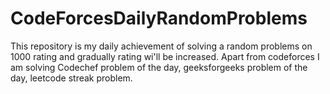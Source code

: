 # CodeForcesDailyRandomProblems
This repository is my daily achievement of solving a random problems on 1000 rating and gradually rating wi'll be increased.
Apart from codeforces I am solving Codechef problem of the day, geeksforgeeks problem of the day, leetcode streak problem.
